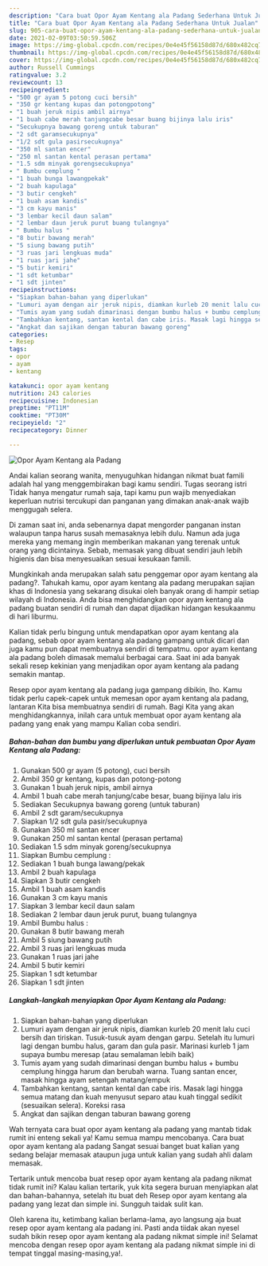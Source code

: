 ```yaml
---
description: "Cara buat Opor Ayam Kentang ala Padang Sederhana Untuk Jualan"
title: "Cara buat Opor Ayam Kentang ala Padang Sederhana Untuk Jualan"
slug: 905-cara-buat-opor-ayam-kentang-ala-padang-sederhana-untuk-jualan
date: 2021-02-09T03:50:59.506Z
image: https://img-global.cpcdn.com/recipes/0e4e45f56158d87d/680x482cq70/opor-ayam-kentang-ala-padang-foto-resep-utama.jpg
thumbnail: https://img-global.cpcdn.com/recipes/0e4e45f56158d87d/680x482cq70/opor-ayam-kentang-ala-padang-foto-resep-utama.jpg
cover: https://img-global.cpcdn.com/recipes/0e4e45f56158d87d/680x482cq70/opor-ayam-kentang-ala-padang-foto-resep-utama.jpg
author: Russell Cummings
ratingvalue: 3.2
reviewcount: 13
recipeingredient:
- "500 gr ayam 5 potong cuci bersih"
- "350 gr kentang kupas dan potongpotong"
- "1 buah jeruk nipis ambil airnya"
- "1 buah cabe merah tanjungcabe besar buang bijinya lalu iris"
- "Secukupnya bawang goreng untuk taburan"
- "2 sdt garamsecukupnya"
- "1/2 sdt gula pasirsecukupnya"
- "350 ml santan encer"
- "250 ml santan kental perasan pertama"
- "1.5 sdm minyak gorengsecukupnya"
- " Bumbu cemplung "
- "1 buah bunga lawangpekak"
- "2 buah kapulaga"
- "3 butir cengkeh"
- "1 buah asam kandis"
- "3 cm kayu manis"
- "3 lembar kecil daun salam"
- "2 lembar daun jeruk purut buang tulangnya"
- " Bumbu halus "
- "8 butir bawang merah"
- "5 siung bawang putih"
- "3 ruas jari lengkuas muda"
- "1 ruas jari jahe"
- "5 butir kemiri"
- "1 sdt ketumbar"
- "1 sdt jinten"
recipeinstructions:
- "Siapkan bahan-bahan yang diperlukan"
- "Lumuri ayam dengan air jeruk nipis, diamkan kurleb 20 menit lalu cuci bersih dan tiriskan. Tusuk-tusuk ayam dengan garpu. Setelah itu lumuri lagi dengan bumbu halus, garam dan gula pasir. Marinasi kurleb 1 jam supaya bumbu meresap (atau semalaman lebih baik)"
- "Tumis ayam yang sudah dimarinasi dengan bumbu halus + bumbu cemplung hingga harum dan berubah warna. Tuang santan encer, masak hingga ayam setengah matang/empuk"
- "Tambahkan kentang, santan kental dan cabe iris. Masak lagi hingga semua matang dan kuah menyusut separo atau kuah tinggal sedikit (sesuaikan selera). Koreksi rasa"
- "Angkat dan sajikan dengan taburan bawang goreng"
categories:
- Resep
tags:
- opor
- ayam
- kentang

katakunci: opor ayam kentang 
nutrition: 243 calories
recipecuisine: Indonesian
preptime: "PT11M"
cooktime: "PT30M"
recipeyield: "2"
recipecategory: Dinner

---
```



![Opor Ayam Kentang ala Padang](https://img-global.cpcdn.com/recipes/0e4e45f56158d87d/680x482cq70/opor-ayam-kentang-ala-padang-foto-resep-utama.jpg)

Andai kalian seorang wanita, menyuguhkan hidangan nikmat buat famili adalah hal yang menggembirakan bagi kamu sendiri. Tugas seorang istri Tidak hanya mengatur rumah saja, tapi kamu pun wajib menyediakan keperluan nutrisi tercukupi dan panganan yang dimakan anak-anak wajib menggugah selera.

Di zaman  saat ini, anda sebenarnya dapat mengorder panganan instan walaupun tanpa harus susah memasaknya lebih dulu. Namun ada juga mereka yang memang ingin memberikan makanan yang terenak untuk orang yang dicintainya. Sebab, memasak yang dibuat sendiri jauh lebih higienis dan bisa menyesuaikan sesuai kesukaan famili. 



Mungkinkah anda merupakan salah satu penggemar opor ayam kentang ala padang?. Tahukah kamu, opor ayam kentang ala padang merupakan sajian khas di Indonesia yang sekarang disukai oleh banyak orang di hampir setiap wilayah di Indonesia. Anda bisa menghidangkan opor ayam kentang ala padang buatan sendiri di rumah dan dapat dijadikan hidangan kesukaanmu di hari liburmu.

Kalian tidak perlu bingung untuk mendapatkan opor ayam kentang ala padang, sebab opor ayam kentang ala padang gampang untuk dicari dan juga kamu pun dapat membuatnya sendiri di tempatmu. opor ayam kentang ala padang boleh dimasak memalui berbagai cara. Saat ini ada banyak sekali resep kekinian yang menjadikan opor ayam kentang ala padang semakin mantap.

Resep opor ayam kentang ala padang juga gampang dibikin, lho. Kamu tidak perlu capek-capek untuk memesan opor ayam kentang ala padang, lantaran Kita bisa membuatnya sendiri di rumah. Bagi Kita yang akan menghidangkannya, inilah cara untuk membuat opor ayam kentang ala padang yang enak yang mampu Kalian coba sendiri.

<!--inarticleads1-->

##### Bahan-bahan dan bumbu yang diperlukan untuk pembuatan Opor Ayam Kentang ala Padang:

1. Gunakan 500 gr ayam (5 potong), cuci bersih
1. Ambil 350 gr kentang, kupas dan potong-potong
1. Gunakan 1 buah jeruk nipis, ambil airnya
1. Ambil 1 buah cabe merah tanjung/cabe besar, buang bijinya lalu iris
1. Sediakan Secukupnya bawang goreng (untuk taburan)
1. Ambil 2 sdt garam/secukupnya
1. Siapkan 1/2 sdt gula pasir/secukupnya
1. Gunakan 350 ml santan encer
1. Gunakan 250 ml santan kental (perasan pertama)
1. Sediakan 1.5 sdm minyak goreng/secukupnya
1. Siapkan  Bumbu cemplung :
1. Sediakan 1 buah bunga lawang/pekak
1. Ambil 2 buah kapulaga
1. Siapkan 3 butir cengkeh
1. Ambil 1 buah asam kandis
1. Gunakan 3 cm kayu manis
1. Siapkan 3 lembar kecil daun salam
1. Sediakan 2 lembar daun jeruk purut, buang tulangnya
1. Ambil  Bumbu halus :
1. Gunakan 8 butir bawang merah
1. Ambil 5 siung bawang putih
1. Ambil 3 ruas jari lengkuas muda
1. Gunakan 1 ruas jari jahe
1. Ambil 5 butir kemiri
1. Siapkan 1 sdt ketumbar
1. Siapkan 1 sdt jinten




<!--inarticleads2-->

##### Langkah-langkah menyiapkan Opor Ayam Kentang ala Padang:

1. Siapkan bahan-bahan yang diperlukan
1. Lumuri ayam dengan air jeruk nipis, diamkan kurleb 20 menit lalu cuci bersih dan tiriskan. Tusuk-tusuk ayam dengan garpu. Setelah itu lumuri lagi dengan bumbu halus, garam dan gula pasir. Marinasi kurleb 1 jam supaya bumbu meresap (atau semalaman lebih baik)
1. Tumis ayam yang sudah dimarinasi dengan bumbu halus + bumbu cemplung hingga harum dan berubah warna. Tuang santan encer, masak hingga ayam setengah matang/empuk
1. Tambahkan kentang, santan kental dan cabe iris. Masak lagi hingga semua matang dan kuah menyusut separo atau kuah tinggal sedikit (sesuaikan selera). Koreksi rasa
1. Angkat dan sajikan dengan taburan bawang goreng




Wah ternyata cara buat opor ayam kentang ala padang yang mantab tidak rumit ini enteng sekali ya! Kamu semua mampu mencobanya. Cara buat opor ayam kentang ala padang Sangat sesuai banget buat kalian yang sedang belajar memasak ataupun juga untuk kalian yang sudah ahli dalam memasak.

Tertarik untuk mencoba buat resep opor ayam kentang ala padang nikmat tidak rumit ini? Kalau kalian tertarik, yuk kita segera buruan menyiapkan alat dan bahan-bahannya, setelah itu buat deh Resep opor ayam kentang ala padang yang lezat dan simple ini. Sungguh taidak sulit kan. 

Oleh karena itu, ketimbang kalian berlama-lama, ayo langsung aja buat resep opor ayam kentang ala padang ini. Pasti anda tiidak akan nyesel sudah bikin resep opor ayam kentang ala padang nikmat simple ini! Selamat mencoba dengan resep opor ayam kentang ala padang nikmat simple ini di tempat tinggal masing-masing,ya!.

